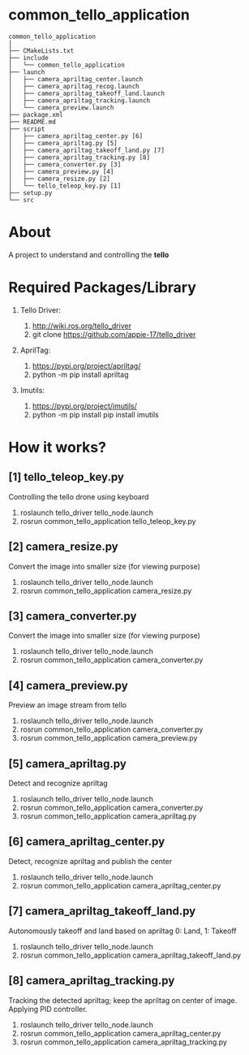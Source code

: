 # common_tello_application

```
common_tello_application
│
├── CMakeLists.txt
├── include
│   └── common_tello_application
├── launch
│   ├── camera_apriltag_center.launch
│   ├── camera_apriltag_recog.launch
│   ├── camera_apriltag_takeoff_land.launch
│   ├── camera_apriltag_tracking.launch
│   └── camera_preview.launch
├── package.xml
├── README.md
├── script
│   ├── camera_apriltag_center.py [6]
│   ├── camera_apriltag.py [5] 
│   ├── camera_apriltag_takeoff_land.py [7]
│   ├── camera_apriltag_tracking.py [8]
│   ├── camera_converter.py [3] 
│   ├── camera_preview.py [4] 
│   ├── camera_resize.py [2] 
│   └── tello_teleop_key.py [1] 
├── setup.py
└── src
```

# About
A project to understand and controlling the **tello**

# Required Packages/Library
1. Tello Driver:
	1. http://wiki.ros.org/tello_driver
	2. git clone https://github.com/appie-17/tello_driver

2. AprilTag:
	1. https://pypi.org/project/apriltag/
	2. python -m pip install apriltag

3. Imutils:
	1. https://pypi.org/project/imutils/
	2. python -m pip install pip install imutils

# How it works?
## [1] tello_teleop_key.py
Controlling the tello drone using keyboard

1. roslaunch tello_driver tello_node.launch
2. rosrun common_tello_application tello_teleop_key.py

## [2] camera_resize.py
Convert the image into smaller size (for viewing purpose)

1. roslaunch tello_driver tello_node.launch
2. rosrun common_tello_application camera_resize.py

## [3] camera_converter.py
Convert the image into smaller size (for viewing purpose)

1. roslaunch tello_driver tello_node.launch
2. rosrun common_tello_application camera_converter.py

## [4] camera_preview.py
Preview an image stream from tello

1. roslaunch tello_driver tello_node.launch
2. rosrun common_tello_application camera_converter.py
3. rosrun common_tello_application camera_preview.py

## [5] camera_apriltag.py
Detect and recognize apriltag

1. roslaunch tello_driver tello_node.launch
2. rosrun common_tello_application camera_converter.py
3. rosrun common_tello_application camera_apriltag.py

## [6] camera_apriltag_center.py
Detect, recognize apriltag and publish the center

1. roslaunch tello_driver tello_node.launch
2. rosrun common_tello_application camera_apriltag_center.py

## [7] camera_apriltag_takeoff_land.py
Autonomously takeoff and land based on apriltag 0: Land, 1: Takeoff

1. roslaunch tello_driver tello_node.launch
2. rosrun common_tello_application camera_apriltag_takeoff_land.py

## [8] camera_apriltag_tracking.py
Tracking the detected apriltag; keep the apriltag on center of image.
Applying PID controller.

1. roslaunch tello_driver tello_node.launch
2. rosrun common_tello_application camera_apriltag_center.py
3. rosrun common_tello_application camera_apriltag_tracking.py
